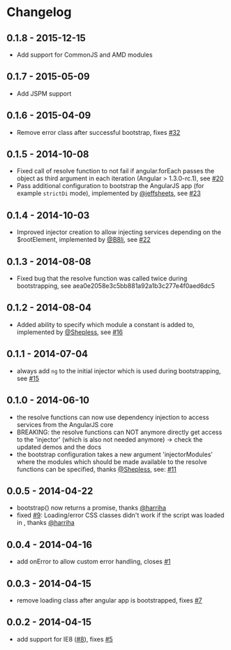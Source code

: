 # Changelog

## 0.1.8 - 2015-12-15
- Add support for CommonJS and AMD modules

## 0.1.7 - 2015-05-09
- Add JSPM support

## 0.1.6 - 2015-04-09
- Remove error class after successful bootstrap, fixes [#32](https://github.com/philippd/angular-deferred-bootstrap/issues/32)

## 0.1.5 - 2014-10-08
- Fixed call of resolve function to not fail if angular.forEach passes the object as third argument in each iteration (Angular > 1.3.0-rc.1), see [#20](https://github.com/philippd/angular-deferred-bootstrap/issues/20)
- Pass additional configuration to bootstrap the AngularJS app (for example ```strictDi``` mode), implemented by [@jeffsheets](https://github.com/jeffsheets), see [#23](https://github.com/philippd/angular-deferred-bootstrap/pull/23)

## 0.1.4 - 2014-10-03
- Improved injector creation to allow injecting services depending on the $rootElement, implemented by [@B8li](https://github.com/B8li), see [#22](https://github.com/philippd/angular-deferred-bootstrap/pull/22)

## 0.1.3 - 2014-08-08
- Fixed bug that the resolve function was called twice during bootstrapping, see aea0e2058e3c5bb881a92a1b3c277e4f0aed6dc5

## 0.1.2 - 2014-08-04
- Added ability to specify which module a constant is added to, implemented by [@Shepless](https://github.com/Shepless), see [#16](https://github.com/philippd/angular-deferred-bootstrap/pull/16)

## 0.1.1 - 2014-07-04
- always add ```ng``` to the initial injector which is used during bootstrapping, see [#15](https://github.com/philippd/angular-deferred-bootstrap/issues/15)

## 0.1.0 - 2014-06-10
- the resolve functions can now use dependency injection to access services from the AngularJS core
- BREAKING: the resolve functions can NOT anymore directly get access to the 'injector' (which is also not needed anymore) -> check the updated demos and the docs
- the bootstrap configuration takes a new argument 'injectorModules' where the modules which should be made available to the resolve functions can be specified, thanks [@Shepless](https://github.com/Shepless), see: [#11](https://github.com/philippd/angular-deferred-bootstrap/pull/11)

## 0.0.5 - 2014-04-22
- bootstrap() now returns a promise, thanks [@harriha](https://github.com/harriha)
- fixed [#9](https://github.com/philippd/angular-deferred-bootstrap/issues/9): Loading/error CSS classes didn't work if the script was loaded in <head>, thanks [@harriha](https://github.com/harriha)

## 0.0.4 - 2014-04-16
- add onError to allow custom error handling, closes [#1](https://github.com/philippd/angular-deferred-bootstrap/issues/1)

## 0.0.3 - 2014-04-15
- remove loading class after angular app is bootstrapped, fixes [#7](https://github.com/philippd/angular-deferred-bootstrap/issues/7)

## 0.0.2 - 2014-04-15
- add support for IE8 ([#8](https://github.com/philippd/angular-deferred-bootstrap/pull/6)), fixes [#5](https://github.com/philippd/angular-deferred-bootstrap/issues/5)
